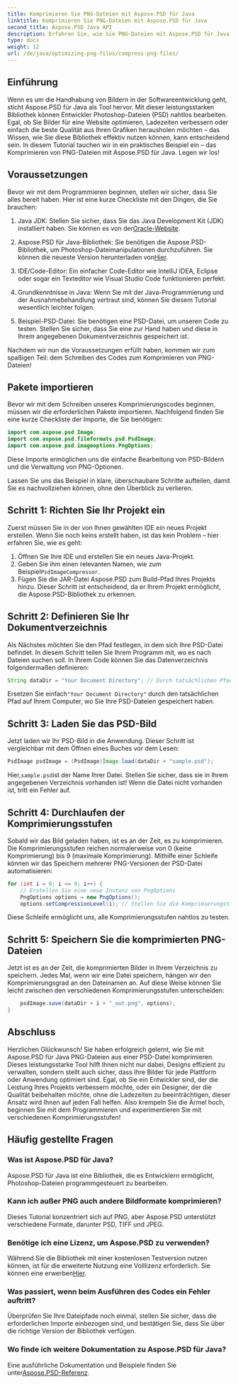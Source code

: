 ```yaml
---
title: Komprimieren Sie PNG-Dateien mit Aspose.PSD für Java
linktitle: Komprimieren Sie PNG-Dateien mit Aspose.PSD für Java
second_title: Aspose.PSD Java API
description: Erfahren Sie, wie Sie PNG-Dateien mit Aspose.PSD für Java effizient komprimieren. Dieses Tutorial führt Sie durch die Codeimplementierung und gewährleistet eine optimale Dateiverwaltung.
type: docs
weight: 12
url: /de/java/optimizing-png-files/compress-png-files/
---
```

## Einführung

Wenn es um die Handhabung von Bildern in der Softwareentwicklung geht, sticht Aspose.PSD für Java als Tool hervor. Mit dieser leistungsstarken Bibliothek können Entwickler Photoshop-Dateien (PSD) nahtlos bearbeiten. Egal, ob Sie Bilder für eine Website optimieren, Ladezeiten verbessern oder einfach die beste Qualität aus Ihren Grafiken herausholen möchten – das Wissen, wie Sie diese Bibliothek effektiv nutzen können, kann entscheidend sein. In diesem Tutorial tauchen wir in ein praktisches Beispiel ein – das Komprimieren von PNG-Dateien mit Aspose.PSD für Java. Legen wir los!

## Voraussetzungen

Bevor wir mit dem Programmieren beginnen, stellen wir sicher, dass Sie alles bereit haben. Hier ist eine kurze Checkliste mit den Dingen, die Sie brauchen:

1.  Java JDK: Stellen Sie sicher, dass Sie das Java Development Kit (JDK) installiert haben. Sie können es von der[Oracle-Website](https://www.oracle.com/java/technologies/javase-jdk11-downloads.html).

2. Aspose.PSD für Java-Bibliothek: Sie benötigen die Aspose.PSD-Bibliothek, um Photoshop-Dateimanipulationen durchzuführen. Sie können die neueste Version herunterladen von[Hier](https://releases.aspose.com/psd/java/).

3. IDE/Code-Editor: Ein einfacher Code-Editor wie IntelliJ IDEA, Eclipse oder sogar ein Texteditor wie Visual Studio Code funktionieren perfekt.

4. Grundkenntnisse in Java: Wenn Sie mit der Java-Programmierung und der Ausnahmebehandlung vertraut sind, können Sie diesem Tutorial wesentlich leichter folgen.

5. Beispiel-PSD-Datei: Sie benötigen eine PSD-Datei, um unseren Code zu testen. Stellen Sie sicher, dass Sie eine zur Hand haben und diese in Ihrem angegebenen Dokumentverzeichnis gespeichert ist.

Nachdem wir nun die Voraussetzungen erfüllt haben, kommen wir zum spaßigen Teil: dem Schreiben des Codes zum Komprimieren von PNG-Dateien!

## Pakete importieren

Bevor wir mit dem Schreiben unseres Komprimierungscodes beginnen, müssen wir die erforderlichen Pakete importieren. Nachfolgend finden Sie eine kurze Checkliste der Importe, die Sie benötigen:

```java
import com.aspose.psd.Image;
import com.aspose.psd.fileformats.psd.PsdImage;
import com.aspose.psd.imageoptions.PngOptions;
```

Diese Importe ermöglichen uns die einfache Bearbeitung von PSD-Bildern und die Verwaltung von PNG-Optionen.

Lassen Sie uns das Beispiel in klare, überschaubare Schritte aufteilen, damit Sie es nachvollziehen können, ohne den Überblick zu verlieren. 

## Schritt 1: Richten Sie Ihr Projekt ein

Zuerst müssen Sie in der von Ihnen gewählten IDE ein neues Projekt erstellen. Wenn Sie noch keins erstellt haben, ist das kein Problem – hier erfahren Sie, wie es geht:

1. Öffnen Sie Ihre IDE und erstellen Sie ein neues Java-Projekt.
2.  Geben Sie ihm einen relevanten Namen, wie zum Beispiel`PsdImageCompressor`.
3. Fügen Sie die JAR-Datei Aspose.PSD zum Build-Pfad Ihres Projekts hinzu. Dieser Schritt ist entscheidend, da er Ihrem Projekt ermöglicht, die Aspose.PSD-Bibliothek zu erkennen.

## Schritt 2: Definieren Sie Ihr Dokumentverzeichnis

Als Nächstes möchten Sie den Pfad festlegen, in dem sich Ihre PSD-Datei befindet. In diesem Schritt teilen Sie Ihrem Programm mit, wo es nach Dateien suchen soll. In Ihrem Code können Sie das Datenverzeichnis folgendermaßen definieren:

```java
String dataDir = "Your Document Directory"; // Durch tatsächlichen Pfad ersetzen
```

 Ersetzen Sie einfach`"Your Document Directory"` durch den tatsächlichen Pfad auf Ihrem Computer, wo Sie Ihre PSD-Dateien gespeichert haben.

## Schritt 3: Laden Sie das PSD-Bild

Jetzt laden wir Ihr PSD-Bild in die Anwendung. Dieser Schritt ist vergleichbar mit dem Öffnen eines Buches vor dem Lesen:

```java
PsdImage psdImage = (PsdImage)Image.load(dataDir + "sample.psd");
```

 Hier,`sample.psd`ist der Name Ihrer Datei. Stellen Sie sicher, dass sie in Ihrem angegebenen Verzeichnis vorhanden ist! Wenn die Datei nicht vorhanden ist, tritt ein Fehler auf.

## Schritt 4: Durchlaufen der Komprimierungsstufen

Sobald wir das Bild geladen haben, ist es an der Zeit, es zu komprimieren. Die Komprimierungsstufen reichen normalerweise von 0 (keine Komprimierung) bis 9 (maximale Komprimierung). Mithilfe einer Schleife können wir das Speichern mehrerer PNG-Versionen der PSD-Datei automatisieren:

```java
for (int i = 0; i <= 9; i++) {
    // Erstellen Sie eine neue Instanz von PngOptions
    PngOptions options = new PngOptions();
    options.setCompressionLevel(i); // Stellen Sie die Komprimierungsstufe ein
```

Diese Schleife ermöglicht uns, alle Komprimierungsstufen nahtlos zu testen. 

## Schritt 5: Speichern Sie die komprimierten PNG-Dateien

Jetzt ist es an der Zeit, die komprimierten Bilder in Ihrem Verzeichnis zu speichern. Jedes Mal, wenn wir eine Datei speichern, hängen wir den Komprimierungsgrad an den Dateinamen an. Auf diese Weise können Sie leicht zwischen den verschiedenen Komprimierungsstufen unterscheiden:

```java
    psdImage.save(dataDir + i + "_out.png", options);
}
```

## Abschluss

Herzlichen Glückwunsch! Sie haben erfolgreich gelernt, wie Sie mit Aspose.PSD für Java PNG-Dateien aus einer PSD-Datei komprimieren. Dieses leistungsstarke Tool hilft Ihnen nicht nur dabei, Designs effizient zu verwalten, sondern stellt auch sicher, dass Ihre Bilder für jede Plattform oder Anwendung optimiert sind. Egal, ob Sie ein Entwickler sind, der die Leistung Ihres Projekts verbessern möchte, oder ein Designer, der die Qualität beibehalten möchte, ohne die Ladezeiten zu beeinträchtigen, dieser Ansatz wird Ihnen auf jeden Fall helfen. Also krempeln Sie die Ärmel hoch, beginnen Sie mit dem Programmieren und experimentieren Sie mit verschiedenen Komprimierungsstufen! 

## Häufig gestellte Fragen

### Was ist Aspose.PSD für Java?  
Aspose.PSD für Java ist eine Bibliothek, die es Entwicklern ermöglicht, Photoshop-Dateien programmgesteuert zu bearbeiten.

### Kann ich außer PNG auch andere Bildformate komprimieren?  
Dieses Tutorial konzentriert sich auf PNG, aber Aspose.PSD unterstützt verschiedene Formate, darunter PSD, TIFF und JPEG.

### Benötige ich eine Lizenz, um Aspose.PSD zu verwenden?  
 Während Sie die Bibliothek mit einer kostenlosen Testversion nutzen können, ist für die erweiterte Nutzung eine Volllizenz erforderlich. Sie können eine erwerben[Hier](https://purchase.aspose.com/buy).

### Was passiert, wenn beim Ausführen des Codes ein Fehler auftritt?  
Überprüfen Sie Ihre Dateipfade noch einmal, stellen Sie sicher, dass die erforderlichen Importe einbezogen sind, und bestätigen Sie, dass Sie über die richtige Version der Bibliothek verfügen.

### Wo finde ich weitere Dokumentation zu Aspose.PSD für Java?  
 Eine ausführliche Dokumentation und Beispiele finden Sie unter[Aspose.PSD-Referenz](https://reference.aspose.com/psd/java/).
